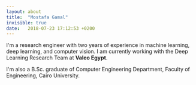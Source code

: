 ```yaml
---
layout: about
title:  "Mostafa Gamal"
invisible: true
date:   2018-07-23 17:12:53 +0200
---
```

I'm a research engineer with two years of experience in machine learning, deep learning, and computer vision. I am currently working with the Deep Learning Research Team at **Valeo Egypt**.

I'm also a B.Sc. graduate of Computer Engineering Department, Faculty of Engineering, Cairo University.
